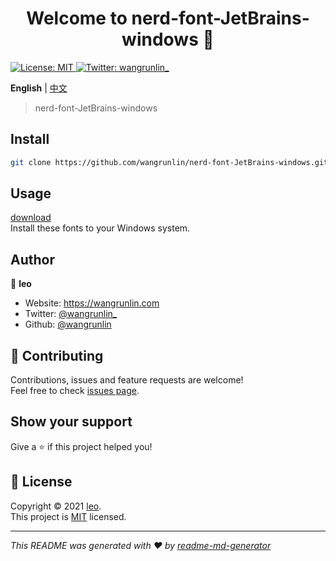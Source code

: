 <h1 align="center">Welcome to nerd-font-JetBrains-windows 👋</h1>
<p>
  <a href="LICENSE" target="_blank">
    <img alt="License: MIT" src="https://img.shields.io/badge/License-MIT-yellow.svg?style=for-the-badge" />
  </a>
  <a href="https://twitter.com/wangrunlin_" target="_blank">
    <img alt="Twitter: wangrunlin_" src="https://img.shields.io/twitter/follow/wangrunlin_?logo=x&style=for-the-badge&color=ffffaf&labelColor=262626" />
  </a>
</p>

**English** | [中文](README_zh.md)

> nerd-font-JetBrains-windows

## Install

```sh
git clone https://github.com/wangrunlin/nerd-font-JetBrains-windows.git
```

## Usage

[download](https://github.com/wangrunlin/nerd-font-JetBrains-windows/releases)  
Install these fonts to your Windows system.

## Author

👤 **leo**

* Website: https://wangrunlin.com
* Twitter: [@wangrunlin_](https://twitter.com/wangrunlin_)
* Github: [@wangrunlin](https://github.com/wangrunlin)

## 🤝 Contributing

Contributions, issues and feature requests are welcome!<br />Feel free to check [issues page](https://github.com/wangrunlin/nerd-font-JetBrains-windows/issues). 

## Show your support

Give a ⭐️ if this project helped you!

## 📝 License

Copyright © 2021 [leo](https://github.com/wangrunlin).<br />
This project is [MIT](LICENSE) licensed.

***
_This README was generated with ❤️ by [readme-md-generator](https://github.com/kefranabg/readme-md-generator)_
